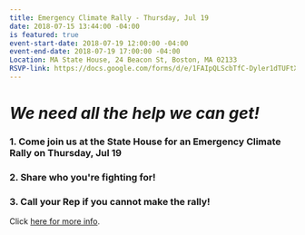 ```yaml
---
title: Emergency Climate Rally - Thursday, Jul 19
date: 2018-07-15 13:44:00 -04:00
is featured: true
event-start-date: 2018-07-19 12:00:00 -04:00
event-end-date: 2018-07-19 17:00:00 -04:00
Location: MA State House, 24 Beacon St, Boston, MA 02133
RSVP-link: https://docs.google.com/forms/d/e/1FAIpQLScbTfC-Dyler1dTUFtXFBKoAkPHT4CkWhZ13CRh57JBzSv3Fw/viewform
---
```


# *We need all the help we can get!*


### 1. Come join us at the State House for an Emergency Climate Rally on Thursday, Jul 19

### 2. Share who you're fighting for!

### 3. Call your Rep if you cannot make the rally!

Click [here for more info](https://docs.google.com/forms/d/e/1FAIpQLScbTfC-Dyler1dTUFtXFBKoAkPHT4CkWhZ13CRh57JBzSv3Fw/viewform).
